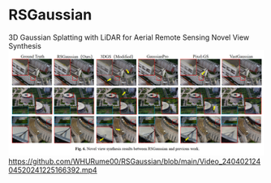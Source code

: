 # RSGaussian
3D Gaussian Splatting with LiDAR for  Aerial Remote Sensing Novel View Synthesis
![image](https://github.com/WHURume00/RSGaussian/blob/main/6.PNG)
https://github.com/WHURume00/RSGaussian/blob/main/Video_24040212404520241225166392.mp4
